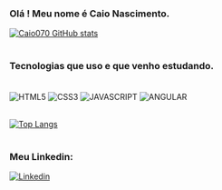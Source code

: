 ### Olá ! Meu nome é Caio Nascimento.

[![Caio070 GitHub stats](https://github-readme-stats.vercel.app/api?username=Caio070&theme=tokyonight)](https://github.com/Caio070/github-readme-stats)
#
### Tecnologias que uso e que venho estudando.

<div style="display: inline_block"><br/>
    <img align="center" alt="HTML5" src="https://img.shields.io/badge/HTML5-E34F26?style=for-the-badge&logo=html5&logoColor=white"/>
    <img align="center" alt="CSS3" src=https://img.shields.io/badge/CSS3-1572B6?style=for-the-badge&logo=css3&logoColor=white/>
    <img align="center" alt="JAVASCRIPT" src=https://img.shields.io/badge/JavaScript-323330?style=for-the-badge&logo=javascript&logoColor=F7DF1E>
    <img align="center" alt="ANGULAR" src=https://img.shields.io/badge/Angular-DD0031?style=for-the-badge&logo=angular&logoColor=white/> 
</div>

<br/>

[![Top Langs](https://github-readme-stats.vercel.app/api/top-langs/?username=Caio070&layout=compact&theme=tokyonight)](https://github.com/Caio070/github-readme-stats)

#

### Meu Linkedin: 

[![Linkedin](https://img.shields.io/badge/LinkedIn-0077B5?style=for-the-badge&logo=linkedin&logoColor=white)](https://www.linkedin.com/in/caio-nascimento-a2b816246/)
